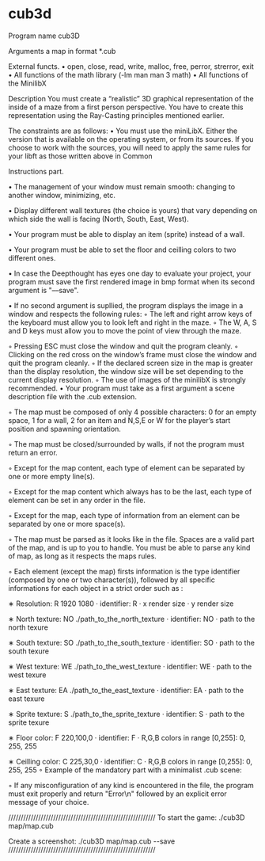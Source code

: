 # cub3d
Program name cub3D

Arguments a map in format *.cub

External functs.
• open, close, read, write, malloc, free, perror, strerror, exit
• All functions of the math library (-lm man man 3 math)
• All functions of the MinilibX

Description You must create a “realistic” 3D graphical representation of the inside of a maze from a first person perspective. You have to create this
representation using the Ray-Casting principles mentioned earlier.

The constraints are as follows:
• You must use the miniLibX. Either the version that is available on the operating
system, or from its sources. If you choose to work with the sources, you will
need to apply the same rules for your libft as those written above in Common

Instructions part.

• The management of your window must remain smooth: changing to another window, minimizing, etc.

• Display different wall textures (the choice is yours) that vary depending on which side the wall is facing (North, South, East, West).

• Your program must be able to display an item (sprite) instead of a wall.

• Your program must be able to set the floor and ceilling colors to two different ones.

• In case the Deepthought has eyes one day to evaluate your project, your program must save the first rendered image in bmp format when its second argument is
"––save".

• If no second argument is supllied, the program displays the image in a window and respects the following rules:
◦ The left and right arrow keys of the keyboard must allow you to look left and right in the maze.
◦ The W, A, S and D keys must allow you to move the point of view through the maze.

◦ Pressing ESC must close the window and quit the program cleanly.
◦ Clicking on the red cross on the window’s frame must close the window and quit the program cleanly.
◦ If the declared screen size in the map is greater than the display resolution,
the window size will be set depending to the current display resolution.
◦ The use of images of the minilibX is strongly recommended.
• Your program must take as a first argument a scene description file with the .cub extension.

◦ The map must be composed of only 4 possible characters: 0 for an empty
space, 1 for a wall, 2 for an item and N,S,E or W for the player’s start
position and spawning orientation.

◦ The map must be closed/surrounded by walls, if not the program must return an error.

◦ Except for the map content, each type of element can be separated by one or
more empty line(s).

◦ Except for the map content which always has to be the last, each type of
element can be set in any order in the file.

◦ Except for the map, each type of information from an element can be separated by one or more space(s).

◦ The map must be parsed as it looks like in the file. Spaces are a valid part of the map, and is up to you to handle. You must be able to parse any kind of
map, as long as it respects the maps rules.

◦ Each element (except the map) firsts information is the type identifier (composed by one or two character(s)), followed by all specific informations for each
object in a strict order such as :

∗ Resolution: R 1920 1080
· identifier: R
· x render size
· y render size

∗ North texture: NO ./path_to_the_north_texture
· identifier: NO
· path to the north texure

∗ South texture: SO ./path_to_the_south_texture
· identifier: SO
· path to the south texure

∗ West texture: WE ./path_to_the_west_texture
· identifier: WE
· path to the west texure

∗ East texture: EA ./path_to_the_east_texture
· identifier: EA
· path to the east texure

∗ Sprite texture: S ./path_to_the_sprite_texture
· identifier: S
· path to the sprite texure

∗ Floor color: F 220,100,0
· identifier: F
· R,G,B colors in range [0,255]: 0, 255, 255

∗ Ceilling color: C 225,30,0
· identifier: C
· R,G,B colors in range [0,255]: 0, 255, 255
◦ Example of the mandatory part with a minimalist .cub scene:

◦ If any misconfiguration of any kind is encountered in the file, the program
must exit properly and return "Error\n" followed by an explicit error message
of your choice.

///////////////////////////////////////////////////////////
To start the game: ./cub3D map/map.cub

Сreate a screenshot: ./cub3D map/map.cub --save
///////////////////////////////////////////////////////////
